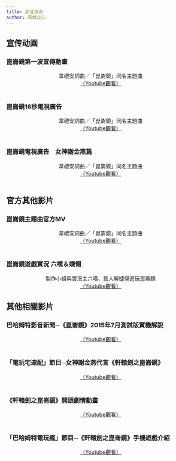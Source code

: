 ```yaml
---
title: 影音资源
author: 风城之心
---
```


## 宣传动画
### 崑崙鏡第一波宣傳動畫
<a-image src="../../../public/img/games/mobi/klj/m001.jpg" width="100%" />
<center>韋禮安詞曲／「崑崙鏡」同名主題曲</center>
<center>
<a href="https://www.youtube.com/watch?v=WQ22NouLxOc" target="_blank">（Youtube觀看）</a>
</center>
<br>

### 崑崙鏡16秒電視廣告
<a-image src="../../../public/img/games/mobi/klj/m002.jpg" width="100%" />
<center>韋禮安詞曲／「崑崙鏡」同名主題曲</center>
<center>
<a href="https://www.youtube.com/watch?v=UeEcXGzOBa4" target="_blank">（Youtube觀看）</a>
</center>
<br>

### 崑崙鏡電視廣告　女神謝金燕篇
<a-image src="../../../public/img/games/mobi/klj/m003.jpg" width="100%" />
<center>韋禮安詞曲／「崑崙鏡」同名主題曲</center>
<center>
<a href="https://www.youtube.com/watch?v=A7v4dmnoyP4" target="_blank">（Youtube觀看）</a>
</center>
<br>


## 官方其他影片
### 崑崙鏡主題曲官方MV
<a-image src="../../../public/img/games/mobi/klj/m007.jpg" width="100%" />
<center>韋禮安詞曲／「崑崙鏡」同名主題曲</center>
<center>
<a href="https://www.youtube.com/watch?v=hdjArum4q-Q" target="_blank">（Youtube觀看）</a>
</center>
<br>

### 崑崙鏡遊戲實況 六嘆＆婕翎
<a-image src="../../../public/img/games/mobi/klj/m007.jpg" width="100%" />
<center>製作小組與實況主六嘆、藝人解婕翎遊玩崑崙鏡</center>
<center>
<a href="https://www.youtube.com/watch?v=AWjOtdr2Bno" target="_blank">（Youtube觀看）</a>
</center>


## 其他相關影片
### 巴哈姆特影音新聞─《崑崙鏡》2015年7月測試版實機解說
<a-image src="../../../public/img/games/mobi/klj/m007.jpg" width="100%" />
<center>
<a href="https://www.youtube.com/watch?v=eBCDU440djQ" target="_blank">（Youtube觀看）</a>
</center>
<br>

### 「電玩宅速配」節目─女神謝金燕代言《軒轅劍之崑崙鏡》
<a-image src="../../../public/img/games/mobi/klj/m007.jpg" width="100%" />
<center>
<a href="https://www.youtube.com/watch?v=ZDVJ6mxKBhA" target="_blank">（Youtube觀看）</a>
</center>
<br>

### 《軒轅劍之崑崙鏡》開頭劇情動畫
<a-image src="../../../public/img/games/mobi/klj/m009.jpg" width="100%" />
<center>
<a href="https://www.youtube.com/watch?v=DliMCFquaCE" target="_blank">（Youtube觀看）</a>
</center>
<br>


### 「巴哈姆特電玩瘋」節目─《軒轅劍之崑崙鏡》手機遊戲介紹
<a-image src="../../../public/img/games/mobi/klj/m008.jpg" width="100%" />
<center>
<a href="https://www.youtube.com/watch?v=u9Am8uuQDAY" target="_blank">（Youtube觀看）</a>
</center>
<br>
